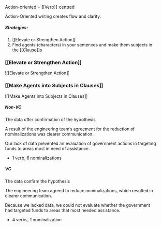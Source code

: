 Action-oriented = [[Verb]]-centred

Action-Oriented writing creates flow and clarity.

##### Strategies:
1. [[Elevate or Strengthen Action]]
2. Find agents (characters) in your sentences and make them subjects in the [[Clause]]s

### [[Elevate or Strengthen Action]]
![[Elevate or Strengthen Action]]

### [[Make Agents into Subjects in Clauses]]
![[Make Agents into Subjects in Clauses]]


##### Non-VC
The data offer confirmation of the hypothesis

A result of the engineering team’s agreement for the reduction of nominalizations was clearer communication.

Our lack of data prevented an evaluation of government actions in targeting funds to areas most in need of assistance.
- 1 verb, 6 nominalizations

##### VC
The data confirm the hypothesis

The engineering team agreed to reduce nominalizations, which resulted in clearer communication.

Because we lacked data, we could not evaluate whether the government had targeted funds to areas that most needed assistance.
-  4 verbs, 1 nominalization

